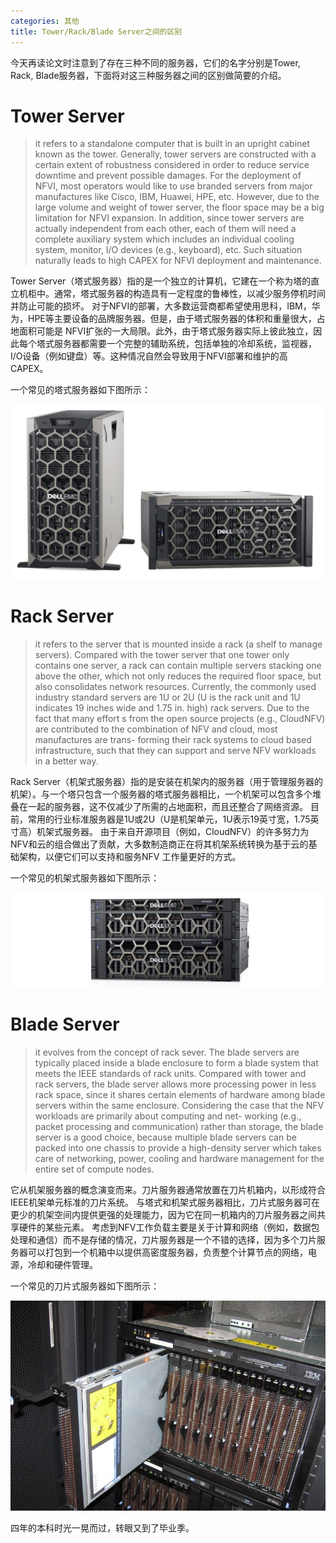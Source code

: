 ```yaml
---
categories: 其他
title: Tower/Rack/Blade Server之间的区别
---
```




今天再读论文时注意到了存在三种不同的服务器，它们的名字分别是Tower, Rack, Blade服务器，下面将对这三种服务器之间的区别做简要的介绍。

# Tower Server

> it refers to a standalone computer that is built in an upright cabinet known as the tower. Generally, tower servers are constructed with a certain extent of robustness considered in order to reduce service downtime and prevent possible damages. For the deployment of NFVI, most operators would like to use branded servers from major manufactures like Cisco, IBM, Huawei, HPE, etc. However, due to the large volume and weight of tower server, the floor space may be a big limitation for NFVI expansion. In addition, since tower servers are actually independent from each other, each of them will need a complete auxiliary system which includes an individual cooling system, monitor, I/O devices (e.g., keyboard), etc. Such situation naturally leads to high CAPEX for NFVI deployment and maintenance.

Tower Server（塔式服务器）指的是一个独立的计算机，它建在一个称为塔的直立机柜中。通常，塔式服务器的构造具有一定程度的鲁棒性，以减少服务停机时间并防止可能的损坏。 对于NFVI的部署，大多数运营商都希望使用思科，IBM，华为，HPE等主要设备的品牌服务器。但是，由于塔式服务器的体积和重量很大，占地面积可能是 NFVI扩张的一大局限。此外，由于塔式服务器实际上彼此独立，因此每个塔式服务器都需要一个完整的辅助系统，包括单独的冷却系统，监视器，I/O设备（例如键盘）等。这种情况自然会导致用于NFVI部署和维护的高CAPEX。

一个常见的塔式服务器如下图所示：

![](../../img/towerserver.png)

# Rack Server

> it refers to the server that is mounted inside a rack (a shelf to manage servers). Compared with the tower server that one tower only contains one server, a rack can contain multiple servers stacking one above the other, which not only reduces the required floor space, but also consolidates network resources. Currently, the commonly used industry standard servers are 1U or 2U (U is the rack unit and 1U indicates 19 inches wide and 1.75 in. high) rack servers. Due to the fact that many effort s from the open source projects (e.g., CloudNFV) are contributed to the combination of NFV and cloud, most manufactures are trans- forming their rack systems to cloud based infrastructure, such that they can support and serve NFV workloads in a better way.

Rack Server（机架式服务器）指的是安装在机架内的服务器（用于管理服务器的机架）。与一个塔只包含一个服务器的塔式服务器相比，一个机架可以包含多个堆叠在一起的服务器，这不仅减少了所需的占地面积，而且还整合了网络资源。 目前，常用的行业标准服务器是1U或2U（U是机架单元，1U表示19英寸宽，1.75英寸高）机架式服务器。 由于来自开源项目（例如，CloudNFV）的许多努力为NFV和云的组合做出了贡献，大多数制造商正在将其机架系统转换为基于云的基础架构，以便它们可以支持和服务NFV 工作量更好的方式。

一个常见的机架式服务器如下图所示：

![](../../img/rackserver.png)

# Blade Server

> it evolves from the concept of rack sever. The blade servers are typically placed inside a blade enclosure to form a blade system that meets the IEEE standards of rack units. Compared with tower and rack servers, the blade server allows more processing power in less rack space, since it shares certain elements of hardware among blade servers within the same enclosure. Considering the case that the NFV workloads are primarily about computing and net- working (e.g., packet processing and communication) rather than storage, the blade server is a good choice, because multiple blade servers can be packed into one chassis to provide a high-density server which takes care of networking, power, cooling and hardware management for the entire set of compute nodes.

它从机架服务器的概念演变而来。刀片服务器通常放置在刀片机箱内，以形成符合IEEE机架单元标准的刀片系统。 与塔式和机架式服务器相比，刀片式服务器可在更少的机架空间内提供更强的处理能力，因为它在同一机箱内的刀片服务器之间共享硬件的某些元素。 考虑到NFV工作负载主要是关于计算和网络（例如，数据包处理和通信）而不是存储的情况，刀片服务器是一个不错的选择，因为多个刀片服务器可以打包到一个机箱中以提供高密度服务器，负责整个计算节点的网络，电源，冷却和硬件管理。

一个常见的刀片式服务器如下图所示：

![](../../img/bladeserver.jpg)

四年的本科时光一晃而过，转眼又到了毕业季。
